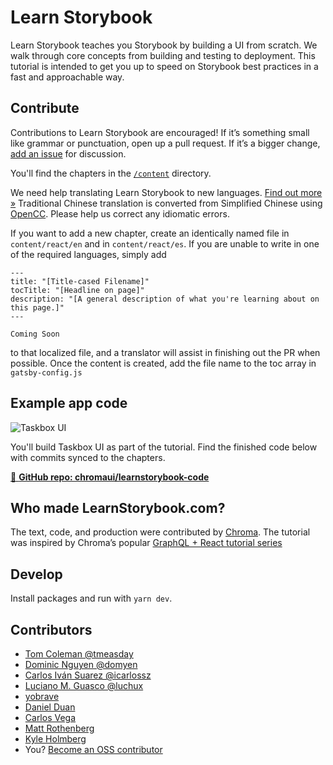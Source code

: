 # Learn Storybook

Learn Storybook teaches you Storybook by building a UI from scratch. We walk through core concepts from building and testing to deployment. This tutorial is intended to get you up to speed on Storybook best practices in a fast and approachable way.

## Contribute

Contributions to Learn Storybook are encouraged! If it’s something small like grammar or punctuation, open up a pull request. If it’s a bigger change, [add an issue](https://github.com/chromaui/learnstorybook.com/issues) for discussion.

You'll find the chapters in the [`/content`](https://github.com/chromaui/learnstorybook.com/tree/master/content) directory.

We need help translating Learn Storybook to new languages. [Find out more »](https://github.com/chromaui/learnstorybook.com/issues/3)
Traditional Chinese translation is converted from Simplified Chinese using [OpenCC](https://github.com/BYVoid/OpenCC). Please help us correct any idiomatic errors.

If you want to add a new chapter, create an identically named file in `content/react/en` and in `content/react/es`. If you are unable to write in one of the required languages, simply add

```
---
title: "[Title-cased Filename]"
tocTitle: "[Headline on page]"
description: "[A general description of what you're learning about on this page.]"
---

Coming Soon
```

to that localized file, and a translator will assist in finishing out the PR when possible. Once the content is created, add the file name to the toc array in `gatsby-config.js`

## Example app code

![Taskbox UI](https://raw.githubusercontent.com/chromaui/learnstorybook.com/master/static/ss-browserchrome-taskbox-learnstorybook.png)

You'll build Taskbox UI as part of the tutorial. Find the finished code below with commits synced to the chapters.

[📕 **GitHub repo: chromaui/learnstorybook-code**](https://github.com/chromaui/learnstorybook-code)

## Who made LearnStorybook.com?

The text, code, and production were contributed by [Chroma](https://blog.hichroma.com/). The tutorial was inspired by Chroma’s popular [GraphQL + React tutorial series](https://blog.hichroma.com/graphql-react-tutorial-part-1-6-d0691af25858)

## Develop

Install packages and run with `yarn dev`.

## Contributors

- [Tom Coleman @tmeasday](https://twitter.com/tmeasday)
- [Dominic Nguyen @domyen](https://twitter.com/domyen)
- [Carlos Iván Suarez @icarlossz](https://twitter.com/icarlossz)
- [Luciano M. Guasco @luchux](https://twitter.com/luchux)
- [yobrave](https://github.com/chinanf-boy)
- [Daniel Duan](https://twitter.com/danduan)
- [Carlos Vega](https://twitter.com/__el_Negro)
- [Matt Rothenberg](https://twitter.com/mattrothenberg)
- [Kyle Holmberg](https://twitter.com/kylemh_)
- You? [Become an OSS contributor](https://www.learnstorybook.com/intro-to-storybook/react/en/contribute/)
